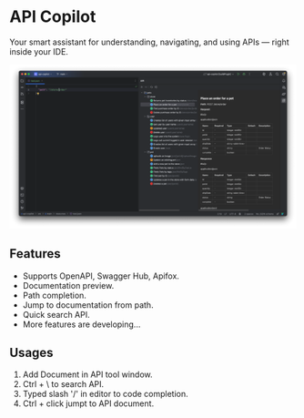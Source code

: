 # API Copilot
Your smart assistant for understanding, navigating, and using APIs — right inside your IDE.

![](scrrenshoots/api-copilot.png)

## Features
- Supports OpenAPI, Swagger Hub, Apifox.
- Documentation preview.
- Path completion.
- Jump to documentation from path.
- Quick search API.
- More features are developing...

## Usages
1. Add Document in API tool window.
2. Ctrl + \ to search API.
3. Typed slash '/' in editor to code completion.
4. Ctrl + click jumpt to API document.